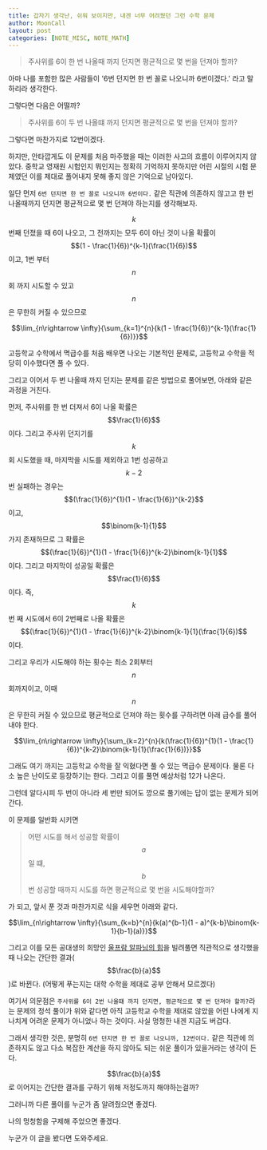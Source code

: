 ```yaml
---
title: 갑자기 생각난, 쉬워 보이지만, 내겐 너무 어려웠던 그런 수학 문제
author: MoonCall
layout: post
categories: [NOTE_MISC, NOTE_MATH]
---
```


> 주사위를 6이 한 번 나올때 까지 던지면 평균적으로 몇 번을 던져야 할까?

아마 나를 포함한 많은 사람들이 '6번 던지면 한 번 꼴로 나오니까 6번이겠다.' 라고 말하리라 생각한다.

그렇다면 다음은 어떨까?

> 주사위를 6이 두 번 나올떄 까지 던지면 평균적으로 몇 번을 던져야 할까?

그렇다면 마찬가지로 12번이겠다.

하지만, 안타깝게도 이 문제를 처음 마주했을 때는 이러한 사고의 흐름이 이루어지지 않았다.
중학교 영재원 시험인지 뭐인지는 정확히 기억하지 못하지만 어린 시절의 시험 문제였던 이를 제대로 풀어내지 못해 좋지 않은 기억으로 남아있다.

일단 먼저 `6번 던지면 한 번 꼴로 나오니까 6번이다.` 같은 직관에 의존하지 않고고 한 번 나올때까지 던지면 평균적으로 몇 번 던져야 하는지를 생각해보자.

$$k$$번째 던졌을 때 6이 나오고, 그 전까지는 모두 6이 아닌 것이 나올 확률이 $$(1 - \frac{1}{6})^{k-1}(\frac{1}{6})$$이고, 1번 부터 $$n$$회 까지 시도할 수 있고 $$n$$은 무한히 커질 수 있으므로

$$\lim_{n\rightarrow \infty}{\sum_{k=1}^{n}{k(1 - \frac{1}{6})^{k-1}(\frac{1}{6})}}$$

고등학교 수학에서 멱급수를 처음 배우면 나오는 기본적인 문제로, 고등학교 수학을 적당히 이수했다면 풀 수 있다.

그리고 이어서 두 번 나올때 까지 던지는 문제를 같은 방법으로 풀어보면, 아래와 같은 과정을 거친다.

먼저, 주사위를 한 번 더져서 6이 나올 확률은 $$\frac{1}{6}$$이다. 그리고 주사위 던지기를 $$k$$회 시도했을 때, 마지막을 시도를 제외하고 1번 성공하고 $$k-2$$번 실패하는 경우는 $$(\frac{1}{6})^{1}(1 - \frac{1}{6})^{k-2}$$이고, $$\binom{k-1}{1}$$가지 존재하므로 그 확률은 $$(\frac{1}{6})^{1}(1 - \frac{1}{6})^{k-2}\binom{k-1}{1}$$이다. 그리고 마지막이 성공일 확률은 $$\frac{1}{6}$$이다. 즉, $$k$$번 째 시도에서 6이 2번째로 나올 확률은 $$(\frac{1}{6})^{1}(1 - \frac{1}{6})^{k-2}\binom{k-1}{1}(\frac{1}{6})$$이다.

그리고 우리가 시도해야 하는 횟수는 최소 2회부터 $$n$$회까지이고, 이때 $$n$$은 무한히 커질 수 있으므로 평균적으로 던져야 하는 횟수를 구하려면 아래 급수를 풀어내야 한다.

$$\lim_{n\rightarrow \infty}{\sum_{k=2}^{n}{k(\frac{1}{6})^{1}(1 - \frac{1}{6})^{k-2}\binom{k-1}{1}(\frac{1}{6})}}$$

그래도 여기 까지는 고등학교 수학을 잘 익혔다면 풀 수 있는 멱급수 문제이다. 물론 다소 높은 난이도로 등장하기는 한다. 그리고 이를 풀면 예상처럼 12가 나온다.

그런데 알다시피 두 번이 아니라 세 번만 되어도 깡으로 풀기에는 답이 없는 문제가 되어간다.

이 문제를 일반화 시키면

> 어떤 시도를 해서 성공할 확률이 $$a$$일 떄, $$b$$ 번 성공할 때까지 시도를 하면 평균적으로 몇 번을 시도해야할까?

가 되고, 앞서 푼 것과 마찬가지로 식을 세우면 아래와 같다.

$$\lim_{n\rightarrow \infty}{\sum_{k=b}^{n}{k(a)^{b-1}(1 - a)^{k-b}\binom{k-1}{b-1}(a)}}$$

그리고 이를 모든 공대생의 희망인 [울프람 알파님의 힘](http://www.wolframalpha.com/input/?i=summation+of+(k++*+(a)%5E(b-1)+*+(1-a)%5E(k-b)+*+((k-1)+choose+(b-1))+*+a)+from+k+%3D+b+to+Infinity)을 빌려풀면 직관적으로 생각했을 때 나오는 간단한 결과($$\frac{b}{a}$$)로 바뀐다. (어떻게 푸는지는 대학 수학을 제대로 공부 안해서 모르겠다)

여기서 의문점은 `주사위를 6이 2번 나올떄 까지 던지면, 평균적으로 몇 번 던져야 할까?`라는 문제의 정석 풀이가 위와 같다면 아직 고등학교 수학을 제대로 않았을 어린 나에게 지나치게 어려운 문제가 아니었나 하는 것이다. 사실 멍청한 내겐 지금도 버겁다.

그래서 생각한 것은, 분명히 `6번 던지면 한 번 꼴로 나오니까, 12번이다.` 같은 직관에 의존하지도 않고 다소 복잡한 계산을 하지 않아도 되는 쉬운 풀이가 있을거라는 생각이 든다.

$$\frac{b}{a}$$로 이어지는 간단한 결과를 구하기 위해 저정도까지 해야하는걸까?

그러니까 다른 풀이를 누군가 좀 알려줬으면 좋겠다.

나의 멍청함을 구제해 주었으면 좋겠다.

누군가 이 글을 봤다면 도와주세요.


